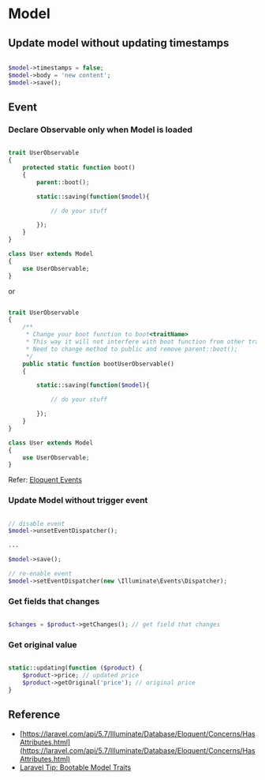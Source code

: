 # Model

## Update model without updating timestamps

```php

$model->timestamps = false;
$model->body = 'new content';
$model->save();

```

## Event

### Declare Observable only when Model is loaded

```php

trait UserObservable
{
    protected static function boot()
    {
        parent::boot();

        static::saving(function($model){

            // do your stuff

        });
    }
}

class User extends Model
{
    use UserObservable;
}

```

or

```php

trait UserObservable
{
    /**
     * Change your boot function to boot<traitName>
     * This way it will not interfere with boot function from other traits
     * Need to change method to public and remove parent::boot();
     */
    public static function bootUserObservable()
    {

        static::saving(function($model){

            // do your stuff

        });
    }
}

class User extends Model
{
    use UserObservable;
}

```

Refer: [Eloquent Events](https://laravel.com/docs/5.6/eloquent#events)

### Update Model without trigger event

```php

// disable event
$model->unsetEventDispatcher();

...

$model->save();

// re-enable event
$model->setEventDispatcher(new \Illuminate\Events\Dispatcher);

```

### Get fields that changes

```php

$changes = $product->getChanges(); // get field that changes

```

### Get original value

```php

static::updating(function ($product) {
    $product->price; // updated price
    $product->getOriginal('price'); // original price
}

```

## Reference

* [https://laravel.com/api/5.7/Illuminate/Database/Eloquent/Concerns/HasAttributes.html](https://laravel.com/api/5.7/Illuminate/Database/Eloquent/Concerns/HasAttributes.html)
* [Laravel Tip: Bootable Model Traits](https://tighten.co/blog/laravel-tip-bootable-model-traits)